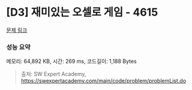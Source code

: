 # [D3] 재미있는 오셀로 게임 - 4615 

[문제 링크](https://swexpertacademy.com/main/code/problem/problemDetail.do?contestProbId=AWQmA4uK8ygDFAXj) 

### 성능 요약

메모리: 64,892 KB, 시간: 269 ms, 코드길이: 1,188 Bytes



> 출처: SW Expert Academy, https://swexpertacademy.com/main/code/problem/problemList.do